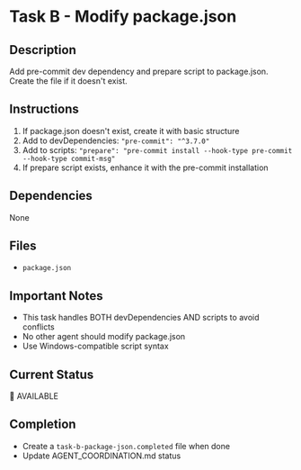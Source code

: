 # Task B - Modify package.json

## Description

Add pre-commit dev dependency and prepare script to package.json. Create the file if it doesn't exist.

## Instructions

1. If package.json doesn't exist, create it with basic structure
2. Add to devDependencies: `"pre-commit": "^3.7.0"`
3. Add to scripts: `"prepare": "pre-commit install --hook-type pre-commit --hook-type commit-msg"`
4. If prepare script exists, enhance it with the pre-commit installation

## Dependencies

None

## Files

- `package.json`

## Important Notes

- This task handles BOTH devDependencies AND scripts to avoid conflicts
- No other agent should modify package.json
- Use Windows-compatible script syntax

## Current Status

🔄 AVAILABLE

## Completion

- Create a `task-b-package-json.completed` file when done
- Update AGENT_COORDINATION.md status
